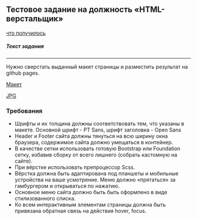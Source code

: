 ## Тестовое задание на должность «HTML-верстальщик»

[что получилось](https://vvaleri.github.io/united/)

##### Текст задания
***
Нужно сверстать выданный макет страницы и разместить результат на github pages.


[Макет](https://www.figma.com/file/D6Cn56BDGVMupa8i8y3Y4DQt/%D0%A2%D0%B5%D1%81%D1%82%D0%BE%D0%B2%D0%BE%D0%B5-%D0%B7%D0%B0%D0%B4%D0%B0%D0%BD%D0%B8%D0%B5-United-Traders?node-id=0%3A1)

[JPG](https://drive.google.com/open?id=0B5h-vOY0zKQTQ1N6cnBCaTlvdkE)
### Требования ###
- Шрифты и их толщина должны соответствовать тем, что указаны в макете. Основной шрифт - PT Sans, шрифт заголовка - Open Sans
- Header и Footer сайта должны тянуться на всю ширину окна браузера, содержимое сайта должно умещаться в контейнер.
- В качестве сетки использовать готовую Bootstrap или Foundation сетку, избавив сборку от всего лишнего (собрать кастомную на сайте).
- При вёрстке использовать препроцессор Scss.
- Вёрстка должна быть адаптирована под планшеты и мобильные устройства на ваше усмотрение. Меню должно «прятаться» за гамбургером и открываться по нажатию.
- Основное меню сайта должно быть быть оформлено в виде стилизованного списка.
- Ко всем интерактивным элементам страницы должна быть привязана обратная связь на действия hover, focus.
